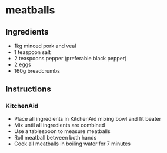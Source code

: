 # meatballs
## Ingredients
- 1kg minced pork and veal
- 1 teaspoon salt
- 2 teaspoons pepper (preferable black pepper)
- 2 eggs
- 160g breadcrumbs
## Instructions
### KitchenAid
- Place all ingredients in KitchenAid mixing bowl and fit beater
- Mix until all ingredients are combined
- Use a tablespoon to measure meatballs
- Roll meatball between both hands
- Cook all meatballs in boiling water for 7 minutes